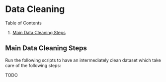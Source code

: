 # Data Cleaning

Table of Contents

1. [Main Data Cleaning Steps](#main-data-cleaning-steps)

## Main Data Cleaning Steps

Run the following scripts to have an intermediately clean dataset which take care of the following steps:

TODO
